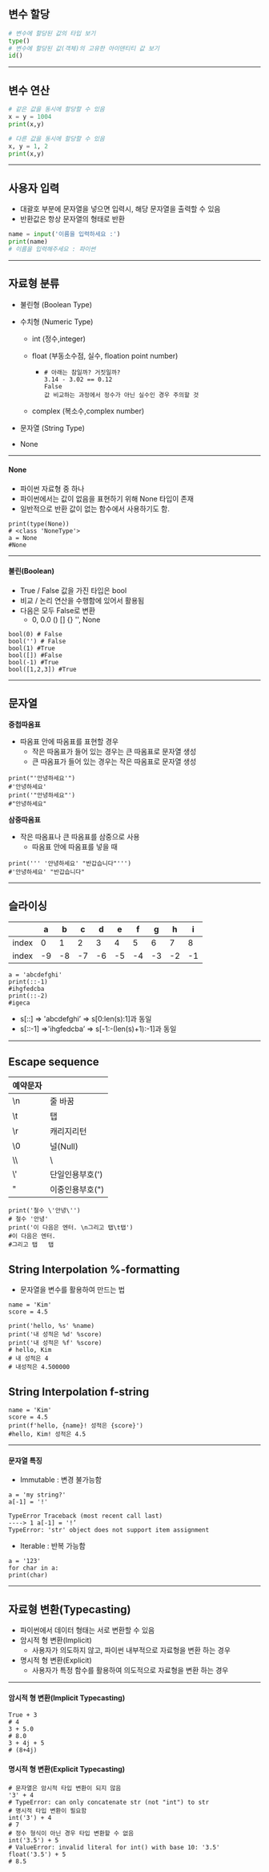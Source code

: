 ## 변수 할당

```python
# 변수에 할당된 값의 타입 보기
type()
# 변수에 할당된 값(객체)의 고유한 아이덴티티 값 보기
id()
```

---



## 변수 연산

```python
# 같은 값을 동시에 할당할 수 있음
x = y = 1004
print(x,y)

# 다른 값을 동시에 할당할 수 있음
x, y = 1, 2
print(x,y)
```

---



## 사용자 입력

- 대괄호 부분에 문자열을 넣으면 입력시, 해당 문자열을 출력할 수 있음
- 반환값은 항상 문자열의 형태로 반환

```python
name = input('이름을 입력하세요 :')
print(name)
# 이름을 입력해주세요 : 파이썬
```

---



## 자료형 분류

- 불린형 (Boolean Type)

- 수치형 (Numeric Type)

  - int (정수,integer)

  - float (부동소수점, 실수, floation point number)

    - ```
      # 아래는 참일까? 거짓일까?
      3.14 - 3.02 == 0.12
      False
      값 비교하는 과정에서 정수가 아닌 실수인 경우 주의할 것
      ```

  - complex (복소수,complex number)

- 문자열 (String Type)

- None

---



#### None

- 파이썬 자료형 중 하나
- 파이썬에서는 값이 없음을 표현하기 위해 None 타입이 존재
- 일반적으로 반환 값이 없는 함수에서 사용하기도 함.

```
print(type(None))
# <class 'NoneType'>
a = None
#None
```

---



#### 불린(Boolean)

- True / False 값을 가진 타입은 bool
- 비교 / 논리 연산을 수행함에 있어서 활용됨
- 다음은 모두 False로 변환
  - 0, 0.0 () [] {} '', None

```
bool(0) # False
bool('') # False
bool(1) #True
bool([]) #False
bool(-1) #True
bool([1,2,3]) #True

```

---



## 문자열

**중첩따옴표**

- 따옴표 안에 따옴표를 표현할 경우
  - 작은 따옴표가 들어 있는 경우는 큰 따옴표로 문자열 생성
  - 큰 따옴표가 들어 있는 경우는 작은 따옴표로 문자열 생성

```
print("'안녕하세요'")
#'안녕하세요'
print('"안녕하세요"')
#"안녕하세요"
```

**삼중따옴표**

- 작은 따옴표나 큰 따옴표를 삼중으로 사용
  - 따옴표 안에 따옴표를 넣을 때

```
print(''' '안녕하세요' "반갑습니다"''')
#'안녕하세요' "반갑습니다"
```

---



## 슬라이싱



|       | a    | b    | c    | d    | e    | f    | g    | h    | i    |
| ----- | ---- | ---- | ---- | ---- | ---- | ---- | ---- | ---- | ---- |
| index | 0    | 1    | 2    | 3    | 4    | 5    | 6    | 7    | 8    |
| index | -9   | -8   | -7   | -6   | -5   | -4   | -3   | -2   | -1   |

```
a = 'abcdefghi'
print(::-1)
#ihgfedcba
print(::-2)
#igeca
```

- s[::] ⇒ 'abcdefghi’ => s[0:len(s):1]과 동일 
- s[::-1] ⇒'ihgfedcba’ => s[-1:-(len(s)+1):-1]과 동일

---



## Escape sequence

| 예약문자 |                 |
| -------- | --------------- |
| \n       | 줄 바꿈         |
| \t       | 탭              |
| \r       | 캐리지리턴      |
| \0       | 널(Null)        |
| \\\      | \               |
| \\'      | 단일인용부호(') |
| \"       | 이중인용부호(") |

```
print('철수 \'안녕\'')
# 철수 '안녕'
print('이 다음은 엔터. \n그리고 탭\t탭')
#이 다음은 엔터.
#그리고 탭   탭
```



## String Interpolation %-formatting

- 문자열을 변수를 활용하여 만드는 법

```
name = 'Kim'
score = 4.5

print('hello, %s' %name)
print('내 성적은 %d' %score)
print('내 성적은 %f' %score)
# hello, Kim
# 내 성적은 4
# 내성적은 4.500000
```

## String Interpolation f-string

```
name = 'Kim'
score = 4.5
print(f'hello, {name}! 성적은 {score}')
#hello, Kim! 성적은 4.5
```

---



#### 문자열 특징

- Immutable : 변경 불가능함

```
a = 'my string?'
a[-1] = '!'

TypeError Traceback (most recent call last) 
----> 1 a[-1] = '!’ 
TypeError: 'str' object does not support item assignment

```

- Iterable : 반복 가능함

```
a = '123'
for char in a:
print(char)
```

---

## 자료형 변환(Typecasting)

- 파이썬에서 데이터 형태는 서로 변환할 수 있음 
- 암시적 형 변환(Implicit) 
  - 사용자가 의도하지 않고, 파이썬 내부적으로 자료형을 변환 하는 경우
- 명시적 형 변환(Explicit) 
  - 사용자가 특정 함수를 활용하여 의도적으로 자료형을 변환 하는 경우

---

#### 암시적 형 변환(Implicit Typecasting)

```
True + 3
# 4
3 + 5.0
# 8.0
3 + 4j + 5
# (8+4j)
```

#### 명시적 형 변환(Explicit Typecasting)

```
# 문자열은 암시적 타입 변환이 되지 않음
'3' + 4
# TypeError: can only concatenate str (not "int") to str
# 명시적 타입 변환이 필요함
int('3') + 4
# 7
# 정수 형식이 아닌 경우 타입 변환할 수 없음
int('3.5') + 5
# ValueError: invalid literal for int() with base 10: '3.5'
float('3.5') + 5
# 8.5
```



